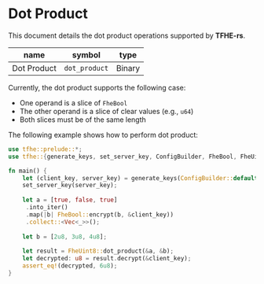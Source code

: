 # Dot Product

This document details the dot product operations supported by **TFHE-rs**.


| name          | symbol         | type   |
|---------------|----------------| ------ |
| Dot Product   | `dot_product`  | Binary |


Currently, the dot product supports the following case:
- One operand is a slice of `FheBool`
- The other operand is a slice of clear values (e.g., `u64`)
- Both slices must be of the same length

The following example shows how to perform dot product:

```rust
use tfhe::prelude::*;
use tfhe::{generate_keys, set_server_key, ConfigBuilder, FheBool, FheUint8};

fn main() {
    let (client_key, server_key) = generate_keys(ConfigBuilder::default());
    set_server_key(server_key);
  
    let a = [true, false, true]
     .into_iter()
     .map(|b| FheBool::encrypt(b, &client_key))
     .collect::<Vec<_>>();
   
    let b = [2u8, 3u8, 4u8];
   
    let result = FheUint8::dot_product(&a, &b);
    let decrypted: u8 = result.decrypt(&client_key);
    assert_eq!(decrypted, 6u8);
}
```
